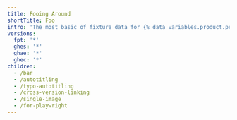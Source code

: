 ```yaml
---
title: Fooing Around
shortTitle: Foo
intro: 'The most basic of fixture data for {% data variables.product.product_name %}'
versions:
  fpt: '*'
  ghes: '*'
  ghae: '*'
  ghec: '*'
children:
  - /bar
  - /autotitling
  - /typo-autotitling
  - /cross-version-linking
  - /single-image
  - /for-playwright
---
```

